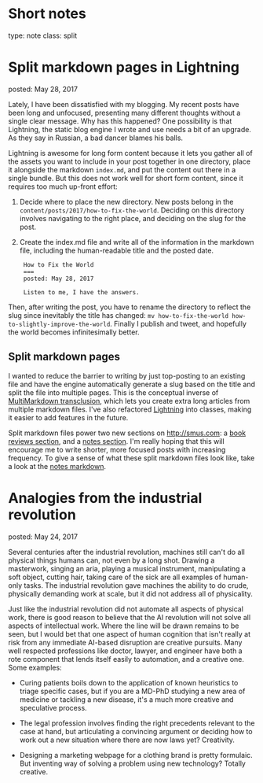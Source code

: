 Short notes
===
type: note
class: split


Split markdown pages in Lightning
===
posted: May 28, 2017

Lately, I have been dissatisfied with my blogging. My recent posts have been
long and unfocused, presenting many different thoughts without a single clear
message. Why has this happened? One possibility is that Lightning, the static
blog engine I wrote and use needs a bit of an upgrade. As they say in Russian, a
bad dancer blames his balls.

Lightning is awesome for long form content because it lets you gather all of the
assets you want to include in your post together in one directory, place it
alongside the markdown `index.md`, and put the content out there in a single
bundle. But this does not work well for short form content, since it requires
too much up-front effort:

1. Decide where to place the new directory. New posts belong in the
   `content/posts/2017/how-to-fix-the-world`. Deciding on this directory involves
   navigating to the right place, and deciding on the slug for the post.

2. Create the index.md file and write all of the information in the markdown
   file, including the human-readable title and the posted date.

        How to Fix the World
        ===
        posted: May 28, 2017

        Listen to me, I have the answers.

Then, after writing the post, you have to rename the directory to reflect the
slug since inevitably the title has changed: `mv how-to-fix-the-world
how-to-slightly-improve-the-world`. Finally I publish and tweet, and hopefully
the world becomes infinitesimally better.

## Split markdown pages

I wanted to reduce the barrier to writing by just top-posting to an existing
file and have the engine automatically generate a slug based on the title and
split the file into multiple pages. This is the conceptual inverse of
[MultiMarkdown transclusion][mmd], which lets you create extra long articles
from multiple markdown files. I've also refactored [Lightning][lightning] into
classes, making it easier to add features in the future.

Split markdown files power two new sections on <http://smus.com>: a [book
reviews section][books], and a [notes section][notes]. I'm really hoping that
this will encourage me to write shorter, more focused posts with increasing
frequency. To give a sense of what these split markdown files look like, take a
look at the [notes markdown][notes-md].


[mmd]: http://fletcher.github.io/MultiMarkdown-5/transclusion.html
[books]: /books
[notes]: /notes
[notes-md]: https://github.com/borismus/smus.com/blob/master/notes_all.md
[lightning]: https://github.com/borismus/lightning



Analogies from the industrial revolution
===
posted: May 24, 2017

Several centuries after the industrial revolution, machines still can't do all
physical things humans can, not even by a long shot. Drawing a masterwork,
singing an aria, playing a musical instrument, manipulating a soft object,
cutting hair, taking care of the sick are all examples of human-only tasks. The
industrial revolution gave machines the ability to do crude, physically
demanding work at scale, but it did not address all of physicality.

Just like the industrial revolution did not automate all aspects of physical
work, there is good reason to believe that the AI revolution will not solve
all aspects of intellectual work. Where the line will be drawn remains to be
seen, but I would bet that one aspect of human cognition that isn't really at
risk from any immediate AI-based disruption are creative pursuits. Many well
respected professions like doctor, lawyer, and engineer have both a rote
component that lends itself easily to automation, and a creative one. Some
examples:

- Curing patients boils down to the application of known heuristics to
  triage specific cases, but if you are a MD-PhD studying a new area of medicine
  or tackling a new disease, it's a much more creative and speculative process. 

- The legal profession involves finding the right precedents relevant to the case
  at hand, but articulating a convincing argument or deciding how to work out a
  new situation where there are now laws yet? Creativity.

- Designing a marketing webpage for a clothing brand is pretty formulaic. But
  inventing way of solving a problem using new technology? Totally creative. 
